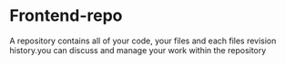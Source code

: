 # Frontend-repo
A repository contains all of your code, your files and each files revision history.you can discuss and manage your work within the repository 
